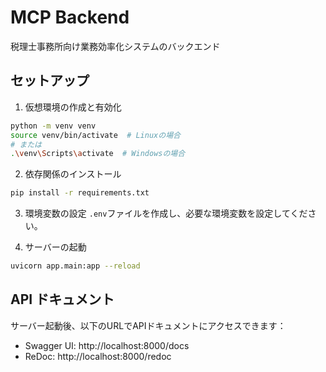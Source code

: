 # MCP Backend

税理士事務所向け業務効率化システムのバックエンド

## セットアップ

1. 仮想環境の作成と有効化
```bash
python -m venv venv
source venv/bin/activate  # Linuxの場合
# または
.\venv\Scripts\activate  # Windowsの場合
```

2. 依存関係のインストール
```bash
pip install -r requirements.txt
```

3. 環境変数の設定
`.env`ファイルを作成し、必要な環境変数を設定してください。

4. サーバーの起動
```bash
uvicorn app.main:app --reload
```

## API ドキュメント

サーバー起動後、以下のURLでAPIドキュメントにアクセスできます：
- Swagger UI: http://localhost:8000/docs
- ReDoc: http://localhost:8000/redoc 